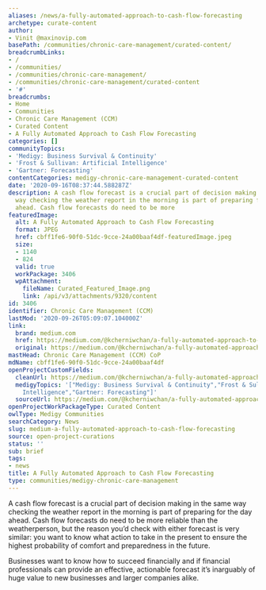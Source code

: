 ```yaml
---
aliases: /news/a-fully-automated-approach-to-cash-flow-forecasting
archetype: curate-content
author:
- Vinit @maxinovip.com
basePath: /communities/chronic-care-management/curated-content/
breadcrumbLinks:
- /
- /communities/
- /communities/chronic-care-management/
- /communities/chronic-care-management/curated-content
- '#'
breadcrumbs:
- Home
- Communities
- Chronic Care Management (CCM)
- Curated Content
- A Fully Automated Approach to Cash Flow Forecasting
categories: []
communityTopics:
- 'Medigy: Business Survival & Continuity'
- 'Frost & Sullivan: Artificial Intelligence'
- 'Gartner: Forecasting'
contentCategories: medigy-chronic-care-management-curated-content
date: '2020-09-16T08:37:44.588287Z'
description: A cash flow forecast is a crucial part of decision making in the same
  way checking the weather report in the morning is part of preparing for the day
  ahead. Cash flow forecasts do need to be more
featuredImage:
  alt: A Fully Automated Approach to Cash Flow Forecasting
  format: JPEG
  href: cbff1fe6-90f0-51dc-9cce-24a00baaf4df-featuredImage.jpeg
  size:
  - 1140
  - 824
  valid: true
  workPackage: 3406
  wpAttachment:
    fileName: Curated_Featured_Image.png
    link: /api/v3/attachments/9320/content
id: 3406
identifier: Chronic Care Management (CCM)
lastMod: '2020-09-26T05:09:07.104000Z'
link:
  brand: medium.com
  href: https://medium.com/@kcherniwchan/a-fully-automated-approach-to-cash-flow-forecasting-29b3b0ef71f3
  original: https://medium.com/@kcherniwchan/a-fully-automated-approach-to-cash-flow-forecasting-29b3b0ef71f3
mastHead: Chronic Care Management (CCM) CoP
mdName: cbff1fe6-90f0-51dc-9cce-24a00baaf4df
openProjectCustomFields:
  cleanUrl: https://medium.com/@kcherniwchan/a-fully-automated-approach-to-cash-flow-forecasting-29b3b0ef71f3
  medigyTopics: '["Medigy: Business Survival & Continuity","Frost & Sullivan: Artificial
    Intelligence","Gartner: Forecasting"]'
  sourceUrl: https://medium.com/@kcherniwchan/a-fully-automated-approach-to-cash-flow-forecasting-29b3b0ef71f3
openProjectWorkPackageType: Curated Content
owlType: Medigy Communities
searchCategory: News
slug: medium-a-fully-automated-approach-to-cash-flow-forecasting
source: open-project-curations
status: ''
sub: brief
tags:
- news
title: A Fully Automated Approach to Cash Flow Forecasting
type: communities/medigy-chronic-care-management
---
```


<p>A cash flow forecast is a crucial part of decision making in the same way checking the weather report in the morning is part of preparing for the day ahead. Cash flow forecasts do need to be more reliable than the weatherperson, but the reason you’d check with either forecast is very similar: you want to know what action to take in the present to ensure the highest probability of comfort and preparedness in the future.</p><p>Businesses want to know how to succeed financially and if financial professionals can provide an effective, actionable forecast it’s inarguably of huge value to new businesses and larger companies alike.</p>